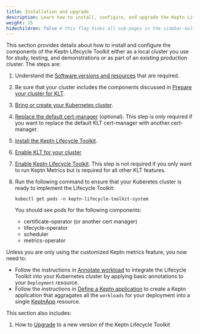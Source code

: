 ```yaml
---
title: Installation and upgrade
description: Learn how to install, configure, and upgrade the Keptn Lifecycle Toolkit
weight: 15
hidechildren: false # this flag hides all sub-pages in the sidebar-multicard.html
---
```


This section provides details about how to install and configure
the components of the Keptn Lifecycle Toolkit
either as a local cluster you use for study, testing, and demonstrations
or as part of an existing production cluster.
The steps are:

1. Understand the [Software versions and resources](reqs.md)
   that are required.
1. Be sure that your cluster includes the components discussed in
   [Prepare your cluster for KLT](k8s.md/#prepare-your-cluster-for-klt).
1. [Bring or create your Kubernetes cluster](k8s.md).
1. [Replace the default cert-manager](cert-manager.md) (optional).
   This step is only required if you want to replace
   the default KLT cert-manager with another cert-manager.
1. [Install the Keptn Lifecycle Toolkit](install.md).
1. [Enable KLT for your cluster](install.md/#enable-klt-for-your-cluster)
1. [Enable Keptn Lifecycle Toolkit](install.md/#enable-klt-for-your-cluster).
   This step is not required if you only want to run Keptn Metrics
   but is required for all other KLT features.

1. Run the following command to ensure that your Kuberetes cluster
   is ready to implement the Lifecycle Toolkit:

   ```shell
   kubectl get pods -n keptn-lifecycle-toolkit-system
   ```

   You should see pods for the following components:
   - certificate-operator (or another cert manager)
   - lifecycle-operator
   - scheduler
   - metrics-operator

Unless you are only using the customized Keptn metrics feature,
you now need to:

- Follow the instructions in
  [Annotate workload](../../implementing/integrate/#basic-annotations)
  to integrate the Lifecycle Toolkit into your Kubernetes cluster
  by applying basic annotations to your `Deployment` resource.
- Follow the instructions in
  [Define a Keptn application](../../implementing/integrate/#define-a-keptn-application)
  to create a Keptn application that aggragates
  all the `workloads` for your deployment into a single
  [KeptnApp](../../yaml-crd-ref/app) resource.

This section also includes:

1. How to [Upgrade](upgrade.md)
   to a new version of the Keptn Lifecycle Toolkit
